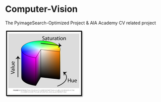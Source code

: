 # Computer-Vision

The PyimageSearch-Optimized Project & AIA Academy CV related project

![image](Result_Image/chp_1_8_HUE.png)